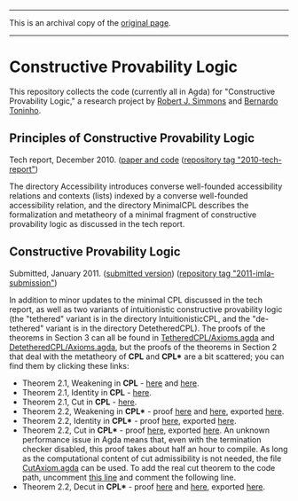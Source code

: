-------------------------------------------------------------------------------

This is an archival copy of the [original page](http://web.archive.org/web/20161011094126/https://bitbucket.org/robsimmons/constructive-provability-logic/wiki/Home).

-------------------------------------------------------------------------------


# Constructive Provability Logic

This repository collects the code (currently all in Agda) for "Constructive Provability Logic," a research project by [Robert J. Simmons](http://www.cs.cmu.edu/~rjsimmon/) and [Bernardo Toninho](http://www.cs.cmu.edu/~btoninho/).

## Principles of Constructive Provability Logic

Tech report, December 2010. ([paper and code](http://reports-archive.adm.cs.cmu.edu/anon/2010/abstracts/10-151.html) ([repository tag "2010-tech-report"](https://github.com/mietek/constructive-provability-logic/tree/2010-tech-report))

The directory Accessibility introduces converse well-founded accessibility relations and contexts (lists) indexed by a converse well-founded accessibility relation, and the directory MinimalCPL describes the formalization and metatheory of a minimal fragment of constructive provability logic as discussed in the tech report.

## Constructive Provability Logic

Submitted, January 2011. ([submitted version](http://ctp.di.fct.unl.pt/~btoninho/imla11.pdf)) ([repository tag "2011-imla-submission"](https://github.com/mietek/constructive-provability-logic/tree/2011-imla-submission))

In addition to minor updates to the minimal CPL discussed in the tech report, as well as two variants of intuitionistic constructive provability logic (the "tethered" variant is in the directory IntuitionisticCPL, and the "de-tethered" variant is in the directory DetetheredCPL). The proofs of the theorems in Section 3 can all be found in [TetheredCPL/Axioms.agda](TetheredCPL/Axioms.agda) and [DetetheredCPL/Axioms.agda](DetetheredCPL/Axioms.agda), but the proofs of the theorems in Section 2 that deal with the metatheory of __CPL__ and __CPL*__ are a bit scattered; you can find them by clicking these links:

- Theorem 2.1, Weakening in __CPL__ - [here](TetheredCPL/Sequent.agda#L21) and [here](TetheredCPL/Sequent.agda#L108).
- Theorem 2.1, Identity in __CPL__ - [here](TetheredCPL/Sequent.agda#L156).
- Theorem 2.1, Cut in __CPL__ - [here](TetheredCPL/Sequent.agda#L123).
- Theorem 2.2, Weakening in __CPL*__ - proof [here](DetetheredCPL/SequentMetatheory/Core.agda#L90) and [here](DetetheredCPL/SequentMetatheory/Core.agda#L126), exported [here](DetetheredCPL/Sequent.agda#L34).
- Theorem 2.2, Identity in __CPL*__ - proof [here](DetetheredCPL/SequentMetatheory/Core.agda#L76), exported [here](DetetheredCPL/Sequent.agda#L25).
- Theorem 2.2, Cut in __CPL*__ - proof [here](DetetheredCPL/SequentMetatheory/Cut.agda#L32), exported [here](DetetheredCPL/Sequent.agda#L28). An unknown performance issue in Agda means that, even with the termination checker disabled, this proof takes about half an hour to compile. As long as the computational content of cut admissibility is not needed, the file [CutAxiom.agda](DetetheredCPL/SequentMetatheory/CutAxiom.agda) can be used. To add the real cut theorem to the code path, uncomment [this line](DetetheredCPL/SequentMetatheory/PostCut.agda#L13) and comment the following line.
- Theorem 2.2, Decut in __CPL*__ - proof [here](DetetheredCPL/SequentMetatheory/PreCut.agda#L22) and [here](DetetheredCPL/SequentMetatheory/PreCut.agda#L124), exported [here](DetetheredCPL/Sequent.agda#L31).
